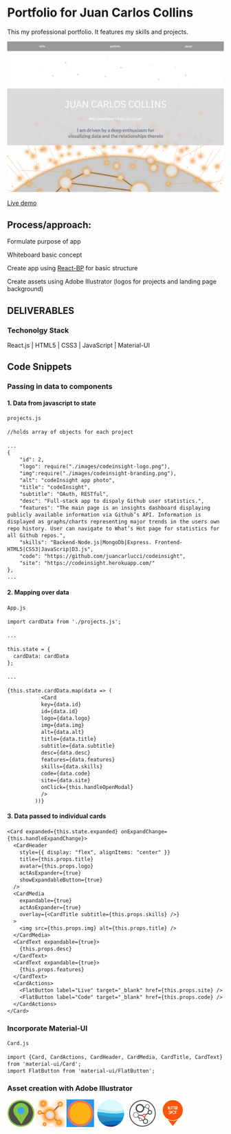 # Portfolio for Juan Carlos Collins

This my professional portfolio. It features my skills and projects.

![Portfolio Landing](readme-assets/folio.png "Portfolio Landing Page")



[Live demo](https://juancarlucci.github.io/react-portfolio/)

## Process/approach:

Formulate purpose of app

Whiteboard basic concept

Create app using [React-BP](https://github.com/React-BP/SPA-portfolio) for basic structure

Create assets using Adobe Illustrator (logos for projects and landing page background)



## DELIVERABLES

### Techonolgy Stack

React.js | HTML5 | CSS3 | JavaScript | Material-UI


## Code Snippets

### Passing in data to components

#### 1. Data from javascript to state

```
projects.js

//holds array of objects for each project

...
{
    "id": 2,
    "logo": require("./images/codeinsight-logo.png"),
    "img":require("./images/codeinsight-branding.png"),
    "alt": "codeInsight app photo",
    "title": "codeInsight",
    "subtitle": "OAuth, RESTful",
    "desc": "Full-stack app to dispaly Github user statistics.",
    "features": "The main page is an insights dashboard displaying publicly available information via Github’s API. Information is displayed as graphs/charts representing major trends in the users own repo history. User can navigate to What’s Hot page for statistics for all Github repos.",
    "skills": "Backend-Node.js|MongoDb|Express. Frontend- HTML5|CSS3|JavaScrip|D3.js",
    "code": "https://github.com/juancarlucci/codeinsight",
    "site": "https://codeinsight.herokuapp.com/"
},
...

```
#### 2. Mapping over data

```
App.js

import cardData from './projects.js';

...

this.state = {
  cardData: cardData
};

...

{this.state.cardData.map(data => (
           <Card
           key={data.id}
           id={data.id}
           logo={data.logo}
           img={data.img}
           alt={data.alt}
           title={data.title}
           subtitle={data.subtitle}
           desc={data.desc}
           features={data.features}
           skills={data.skills}
           code={data.code}
           site={data.site}
           onClick={this.handleOpenModal}
           />
         ))}
```


#### 3. Data passed to individual cards

```
<Card expanded={this.state.expanded} onExpandChange={this.handleExpandChange}>
  <CardHeader
    style={{ display: "flex", alignItems: "center" }}
    title={this.props.title}
    avatar={this.props.logo}
    actAsExpander={true}
    showExpandableButton={true}
  />
  <CardMedia
    expandable={true}
    actAsExpander={true}
    overlay={<CardTitle subtitle={this.props.skills} />}
  >
    <img src={this.props.img} alt={this.props.title} />
  </CardMedia>
  <CardText expandable={true}>
    {this.props.desc}
  </CardText>
  <CardText expandable={true}>
    {this.props.features}
  </CardText>
  <CardActions>
    <FlatButton label="Live" target="_blank" href={this.props.site} />
    <FlatButton label="Code" target="_blank" href={this.props.code} />
  </CardActions>
</Card>
```

### Incorporate Material-UI


```
Card.js

import {Card, CardActions, CardHeader, CardMedia, CardTitle, CardText} from 'material-ui/Card';
import FlatButton from 'material-ui/FlatButton';

```

### Asset creation with Adobe Illustrator

![Portfolio Logos](readme-assets/portfolio-logos.png "Portfolio Logos")
